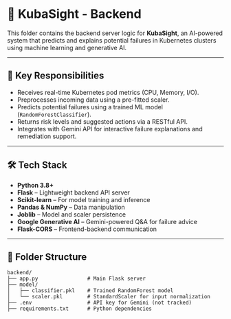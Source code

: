 # 🔧 KubaSight - Backend

This folder contains the backend server logic for **KubaSight**, an AI-powered system that predicts and explains potential failures in Kubernetes clusters using machine learning and generative AI.

---

## 📌 Key Responsibilities

- Receives real-time Kubernetes pod metrics (CPU, Memory, I/O).
- Preprocesses incoming data using a pre-fitted scaler.
- Predicts potential failures using a trained ML model (`RandomForestClassifier`).
- Returns risk levels and suggested actions via a RESTful API.
- Integrates with Gemini API for interactive failure explanations and remediation support.

---

## 🛠️ Tech Stack

- **Python 3.8+**
- **Flask** – Lightweight backend API server
- **Scikit-learn** – For model training and inference
- **Pandas & NumPy** – Data manipulation
- **Joblib** – Model and scaler persistence
- **Google Generative AI** – Gemini-powered Q&A for failure advice
- **Flask-CORS** – Frontend-backend communication

---

## 📁 Folder Structure

```plaintext
backend/
├── app.py                # Main Flask server
├── model/
│   ├── classifier.pkl    # Trained RandomForest model
│   └── scaler.pkl        # StandardScaler for input normalization
├── .env                  # API key for Gemini (not tracked)
├── requirements.txt      # Python dependencies
